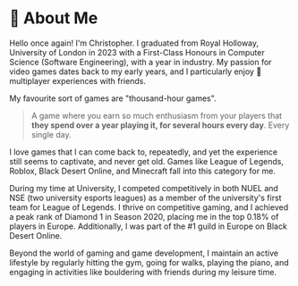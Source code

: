 # 💬 About Me

Hello once again! I'm Christopher. I graduated from Royal Holloway, University of London in 2023 with a First-Class Honours in Computer Science (Software Engineering), with a year in industry. My passion for video games dates back to my early years, and I particularly enjoy 💖multiplayer experiences with friends.

My favourite sort of games are "thousand-hour games".&#x20;

> A game where you earn so much enthusiasm from your players that **they spend over a year playing it, for several hours every day**. Every single day.

I love games that I can come back to, repeatedly, and yet the experience still seems to captivate, and never get old. Games like League of Legends, Roblox, Black Desert Online, and Minecraft fall into this category for me.

During my time at University, I competed competitively in both NUEL and NSE (two university esports leagues) as a member of the university's first team for League of Legends. I thrive on competitive gaming, and I achieved a peak rank of Diamond 1 in Season 2020, placing me in the top 0.18% of players in Europe. Additionally, I was part of the #1 guild in Europe on Black Desert Online.

Beyond the world of gaming and game development, I maintain an active lifestyle by regularly hitting the gym, going for walks, playing the piano, and engaging in activities like bouldering with friends during my leisure time.
